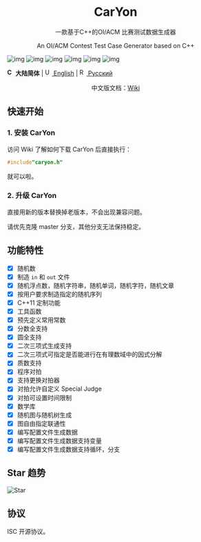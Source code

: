 <h1 align="center">CarYon</h1>
<p align="center">一款基于C++的OI/ACM 比赛测试数据生成器</p>
<p align="center">An OI/ACM Contest Test Case Generator based on C++</p>

![img](https://img.shields.io/badge/Avatar-luosw-red.svg) ![img](https://img.shields.io/github/package-json/v/luosiwei-cmd/caryon) ![img](https://img.shields.io/npm/dm/datamaker-caryon) ![img](https://img.shields.io/npm/dt/datamaker-caryon) ![img](https://img.shields.io/npm/l/datamaker-caryon)  ![img](https://img.shields.io/github/commit-activity/m/luosiwei-cmd/CarYon) 

**<img src="https://s.oier.in/cn.png" width="16" alt="CN" /> 大陆简体** | [<img src="https://s.oier.in/us.png" width="16" alt="US" /> English](README.en-us.md) | [<img src="https://s.oier.in/ru.png" width="16" alt="RU" /> Русский](README.ru.md)

<p align="center">中文版文档：<a href="https://github.com/luosiwei-cmd/CarYon/wiki">Wiki</a></p>

## 快速开始

### 1. 安装 CarYon

访问 Wiki 了解如何下载 CarYon 后直接执行：

```cpp
#include"caryon.h"
```

就可以啦。

### 2. 升级 CarYon

直接用新的版本替换掉老版本，不会出现兼容问题。

请优先克隆 master 分支，其他分支无法保持稳定。

## 功能特性

- [x] 随机数
- [x] 制造 `in` 和 `out` 文件
- [x] 随机浮点数，随机字符串，随机单词，随机字符，随机文章
- [x] 按用户要求制造指定的随机序列
- [x] C++11 定制功能
- [x] 工具函数
- [x] 预先定义常用常数
- [x] 分数全支持
- [x] 圆全支持
- [x] 二次三项式生成支持
- [x] 二次三项式可指定是否能进行在有理数域中的因式分解
- [x] 质数支持
- [x] 程序对拍
- [x] 支持更换对拍器
- [x] 对拍允许自定义 Special Judge
- [x] 对拍可设置时间限制
- [x] 数学库
- [x] 随机图与随机树生成
- [x] 图自由指定联通性
- [x] 编写配置文件生成数据
- [x] 编写配置文件生成数据支持变量
- [x] 编写配置文件生成数据支持循环，分支

## Star 趋势
![Star](https://starchart.cc/luosiwei-cmd/caryon.svg)

## 协议

ISC 开源协议。
